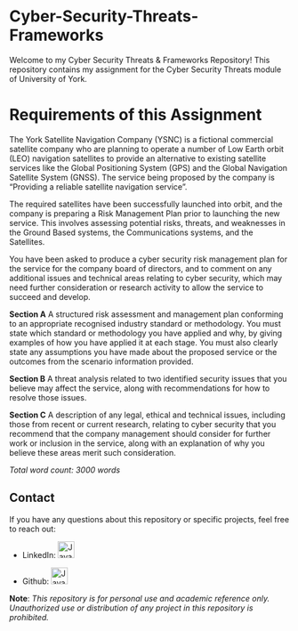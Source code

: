 # Cyber-Security-Threats-Frameworks

Welcome to my Cyber Security Threats & Frameworks Repository! This repository contains my assignment for the Cyber Security Threats module of University of York.

# Requirements of this Assignment
The York Satellite Navigation Company (YSNC) is a fictional commercial satellite
company who are planning to operate a number of Low Earth orbit (LEO) navigation
satellites to provide an alternative to existing satellite services like the Global
Positioning System (GPS) and the Global Navigation Satellite System (GNSS). The
service being proposed by the company is “Providing a reliable satellite navigation
service”.

The required satellites have been successfully launched into orbit, and the company
is preparing a Risk Management Plan prior to launching the new service. This
involves assessing potential risks, threats, and weaknesses in the Ground Based
systems, the Communications systems, and the Satellites.

You have been asked to produce a cyber security risk management plan for the
service for the company board of directors, and to comment on any additional issues
and technical areas relating to cyber security, which may need further consideration
or research activity to allow the service to succeed and develop.

**Section A**
A structured risk assessment and management plan conforming to an appropriate
recognised industry standard or methodology. You must state which standard or
methodology you have applied and why, by giving examples of how you have applied
it at each stage. You must also clearly state any assumptions you have made about
the proposed service or the outcomes from the scenario information provided.

**Section B** 
A threat analysis related to two identified security issues that you believe may affect the service, along with recommendations for how to resolve those issues.

**Section C**
A description of any legal, ethical and technical issues, including those from recent or current research, relating to cyber security that you recommend that the company management should consider for further work or inclusion in the service, along with an explanation of why you believe these areas merit such consideration.

*Total word count: 3000 words*

## Contact
If you have any questions about this repository or specific projects, feel free to reach out:

- LinkedIn: [ <img  alt="Java" width="30px" style="padding-right:10px;" alt= "LinkedIn" title="My LinkedIn profile"
    src="https://cdn.jsdelivr.net/gh/devicons/devicon@latest/icons/linkedin/linkedin-original.svg">](https://www.linkedin.com/in/chrisantonopoulou/)

- Github: [ <img alt="Java" width="30px" style="padding-right:10px;" src="https://cdn.jsdelivr.net/gh/devicons/devicon@latest/icons/github/github-original.svg">](https://github.com/ChrisAntonopoulou)


**Note**: *This repository is for personal use and academic reference only. Unauthorized use or distribution of any project in this repository is prohibited.*

